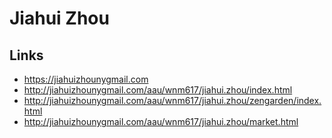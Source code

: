 # Jiahui Zhou

## Links
- https://jiahuizhounygmail.com
- http://jiahuizhounygmail.com/aau/wnm617/jiahui.zhou/index.html
- http://jiahuizhounygmail.com/aau/wnm617/jiahui.zhou/zengarden/index.html
- http://jiahuizhounygmail.com/aau/wnm617/jiahui.zhou/market.html